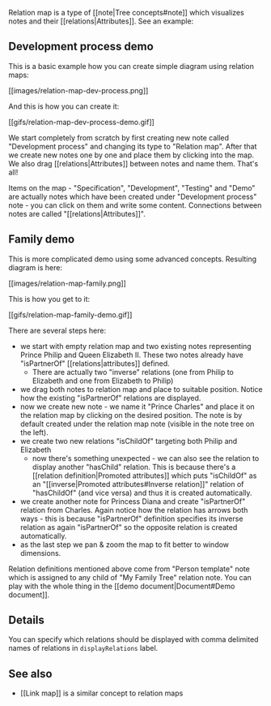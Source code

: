 Relation map is a type of [[note|Tree concepts#note]] which visualizes notes and their [[relations|Attributes]]. See an example:

## Development process demo

This is a basic example how you can create simple diagram using relation maps:

[[images/relation-map-dev-process.png]]

And this is how you can create it:

[[gifs/relation-map-dev-process-demo.gif]]

We start completely from scratch by first creating new note called "Development process" and changing its type to "Relation map". After that we create new notes one by one and place them by clicking into the map. We also drag [[relations|Attributes]] between notes and name them. That's all!

Items on the map - "Specification", "Development", "Testing" and "Demo" are actually notes which have been created under "Development process" note - you can click on them and write some content. Connections between notes are called "[[relations|Attributes]]".

## Family demo

This is more complicated demo using some advanced concepts. Resulting diagram is here:

[[images/relation-map-family.png]]

This is how you get to it:

[[gifs/relation-map-family-demo.gif]]

There are several steps here:

* we start with empty relation map and two existing notes representing Prince Philip and Queen Elizabeth II. These two notes already have "isPartnerOf" [[relations|attributes]] defined.
  * There are actually two "inverse" relations (one from Philip to Elizabeth and one from Elizabeth to Philip) 
* we drag both notes to relation map and place to suitable position. Notice how the existing "isPartnerOf" relations are displayed.
* now we create new note - we name it "Prince Charles" and place it on the relation map by clicking on the desired position. The note is by default created under the relation map note (visible in the note tree on the left).
* we create two new relations "isChildOf" targeting both Philip and Elizabeth
  * now there's something unexpected - we can also see the relation to display another "hasChild" relation. This is because there's a [[relation definition|Promoted attributes]] which puts "isChildOf" as an "[[inverse|Promoted attributes#Inverse relation]]" relation of "hasChildOf" (and vice versa) and thus it is created automatically.
* we create another note for Princess Diana and create "isPartnerOf" relation from Charles. Again notice how the relation has arrows both ways - this is because "isPartnerOf" definition specifies its inverse relation as again "isPartnerOf" so the opposite relation is created automatically.
* as the last step we pan & zoom the map to fit better to window dimensions.

Relation definitions mentioned above come from "Person template" note which is assigned to any child of "My Family Tree" relation note. You can play with the whole thing in the [[demo document|Document#Demo document]].

## Details

You can specify which relations should be displayed with comma delimited names of relations in `displayRelations` label.

## See also

* [[Link map]] is a similar concept to relation maps 